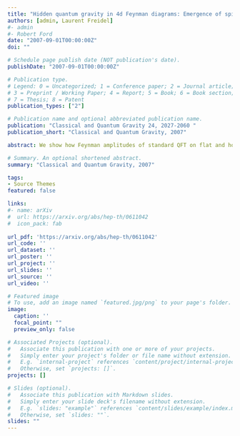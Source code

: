 ```yaml
---
title: "Hidden quantum gravity in 4d Feynman diagrams: Emergence of spin foams."
authors: [admin, Laurent Freidel]
#- admin
#- Robert Ford
date: "2007-09-01T00:00:00Z"
doi: ""

# Schedule page publish date (NOT publication's date).
publishDate: "2007-09-01T00:00:00Z"

# Publication type.
# Legend: 0 = Uncategorized; 1 = Conference paper; 2 = Journal article;
# 3 = Preprint / Working Paper; 4 = Report; 5 = Book; 6 = Book section;
# 7 = Thesis; 8 = Patent
publication_types: ["2"]

# Publication name and optional abbreviated publication name.
publication: "Classical and Quantum Gravity 24, 2027-2060 "
publication_short: "Classical and Quantum Gravity, 2007"

abstract: We show how Feynman amplitudes of standard QFT on flat and homogeneous space can naturally be recast as the evaluation of observables for a specific spin foam model, which provides dynamics for the background geometry. We identify the symmetries of this Feynman graph spin foam model and give the gauge-fixing prescriptions. We also show that the gauge-fixed partition function is invariant under Pachner moves of the triangulation, and thus defines an invariant of four-dimensional manifolds. Finally, we investigate the algebraic structure of the model, and discuss its relation with a quantization of 4d gravity in the limit where the Newton constant goes to zero.

# Summary. An optional shortened abstract.
summary: "Classical and Quantum Gravity, 2007"

tags:
- Source Themes
featured: false

links:
#- name: arXiv
#  url: https://arxiv.org/abs/hep-th/0611042
#  icon_pack: fab
  
url_pdf: 'https://arxiv.org/abs/hep-th/0611042'
url_code: ''
url_dataset: ''
url_poster: ''
url_project: ''
url_slides: ''
url_source: ''
url_video: ''

# Featured image
# To use, add an image named `featured.jpg/png` to your page's folder. 
image:
  caption: ''
  focal_point: ""
  preview_only: false

# Associated Projects (optional).
#   Associate this publication with one or more of your projects.
#   Simply enter your project's folder or file name without extension.
#   E.g. `internal-project` references `content/project/internal-project/index.md`.
#   Otherwise, set `projects: []`.
projects: []

# Slides (optional).
#   Associate this publication with Markdown slides.
#   Simply enter your slide deck's filename without extension.
#   E.g. `slides: "example"` references `content/slides/example/index.md`.
#   Otherwise, set `slides: ""`.
slides: ""
---
```

